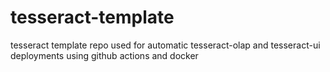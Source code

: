 # tesseract-template
tesseract template repo used for automatic tesseract-olap and tesseract-ui deployments using github actions and docker
